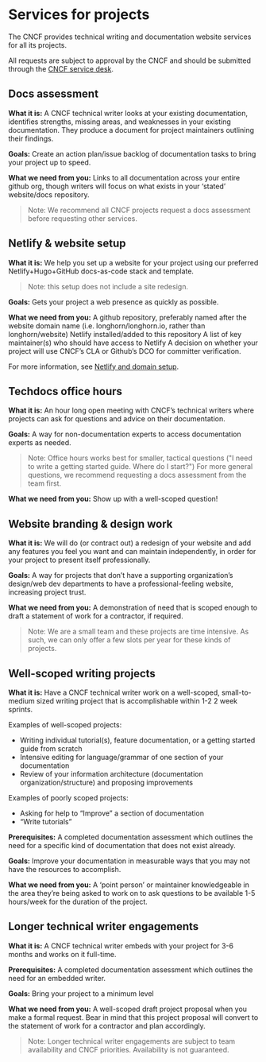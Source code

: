 # Services for projects

The CNCF provides technical writing and documentation website services for all
its projects.

All requests are subject to approval by the CNCF and should be submitted through
the [CNCF service desk][].

## Docs assessment

**What it is:** A CNCF technical writer looks at your existing documentation,
identifies strengths, missing areas, and weaknesses in your existing
documentation. They produce a document for project maintainers outlining their
findings.

**Goals:** Create an action plan/issue backlog of documentation tasks to bring
your project up to speed.

**What we need from you:** Links to all documentation across your entire github
org, though writers will focus on what exists in your ‘stated’ website/docs
repository.

> Note: We recommend all CNCF projects request a docs assessment before
> requesting other services.

## Netlify & website setup

**What it is:** We help you set up a website for your project using our
preferred Netlify+Hugo+GitHub docs-as-code stack and template.

> Note: this setup does not include a site redesign.

**Goals:** Gets your project a web presence as quickly as possible.

**What we need from you:** A github repository, preferably named after the
website domain name (i.e. longhorn/longhorn.io, rather than longhorn/website)
Netlify installed/added to this repository A list of key maintainer(s) who
should have access to Netlify A decision on whether your project will use CNCF’s
CLA or Github’s DCO for committer verification.

For more information, see [Netlify and domain setup](netlify-domains-setup.md).

## Techdocs office hours

**What it is:** An hour long open meeting with CNCF’s technical writers where
projects can ask for questions and advice on their documentation.

**Goals:** A way for non-documentation experts to access documentation experts
as needed.

> Note: Office hours works best for smaller, tactical questions ("I need to
> write a getting started guide. Where do I start?") For more general questions,
> we recommend requesting a docs assessment from the team first.

**What we need from you:** Show up with a well-scoped question!

## Website branding & design work

**What it is:** We will do (or contract out) a redesign of your website and add
any features you feel you want and can maintain independently, in order for your
project to present itself professionally.

**Goals:** A way for projects that don’t have a supporting organization’s
design/web dev departments to have a professional-feeling website, increasing
project trust.

**What we need from you:** A demonstration of need that is scoped enough to
draft a statement of work for a contractor, if required.

> Note: We are a small team and these projects are time intensive. As such, we
> can only offer a few slots per year for these kinds of projects.

## Well-scoped writing projects

**What it is:** Have a CNCF technical writer work on a well-scoped,
small-to-medium sized writing project that is accomplishable within 1-2 2 week
sprints.

Examples of well-scoped projects:

- Writing individual tutorial(s), feature documentation, or a getting started
  guide from scratch
- Intensive editing for language/grammar of one section of your documentation
- Review of your information architecture (documentation organization/structure)
  and proposing improvements

Examples of poorly scoped projects:

- Asking for help to “Improve” a section of documentation
- “Write tutorials”

**Prerequisites:** A completed documentation assessment which outlines the need
for a specific kind of documentation that does not exist already.

**Goals:** Improve your documentation in measurable ways that you may not have
the resources to accomplish.

**What we need from you:** A ‘point person’ or maintainer knowledgeable in the
area they’re being asked to work on to ask questions to be available 1-5
hours/week for the duration of the project.

## Longer technical writer engagements

**What it is:** A CNCF technical writer embeds with your project for 3-6 months
and works on it full-time.

**Prerequisites:** A completed documentation assessment which outlines the need
for an embedded writer.

**Goals:** Bring your project to a minimum level

**What we need from you:** A well-scoped draft project proposal when you make a
formal request. Bear in mind that this project proposal will convert to the
statement of work for a contractor and plan accordingly.

> Note: Longer technical writer engagements are subject to team availability and
> CNCF priorities. Availability is not guaranteed.

[CNCF service desk]: https://servicedesk.cncf.io/
